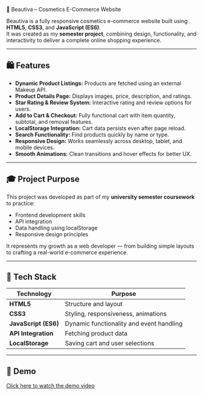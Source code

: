 💄 Beautiva – Cosmetics E-Commerce Website

Beautiva is a fully responsive cosmetics e-commerce website built using **HTML5**, **CSS3**, and **JavaScript (ES6)**.  
It was created as my **semester project**, combining design, functionality, and interactivity to deliver a complete online shopping experience.

---

## 🛍️ Features

- **Dynamic Product Listings:** Products are fetched using an external Makeup API.  
- **Product Details Page:** Displays images, price, description, and ratings.  
- **Star Rating & Review System:** Interactive rating and review options for users.  
- **Add to Cart & Checkout:** Fully functional cart with item quantity, subtotal, and removal features.  
- **LocalStorage Integration:** Cart data persists even after page reload.  
- **Search Functionality:** Find products quickly by name or type.  
- **Responsive Design:** Works seamlessly across desktop, tablet, and mobile devices.  
- **Smooth Animations:** Clean transitions and hover effects for better UX.

---

## 🎓 Project Purpose

This project was developed as part of my **university semester coursework** to practice:
- Frontend development skills  
- API integration  
- Data handling using localStorage  
- Responsive design principles  

It represents my growth as a web developer — from building simple layouts to crafting a real-world e-commerce experience.

---

## 🧠 Tech Stack

| Technology | Purpose |
|-------------|----------|
| **HTML5** | Structure and layout |
| **CSS3** | Styling, responsiveness, animations |
| **JavaScript (ES6)** | Dynamic functionality and event handling |
| **API Integration** | Fetching product data |
| **LocalStorage** | Saving cart and user selections |

---

## 🎥 Demo
[Click here to watch the demo video](https://drive.google.com/file/d/1Dg4x4htrsFMeF-gz2eaPzT5IEy1CTkNd/view?usp=sharing)
